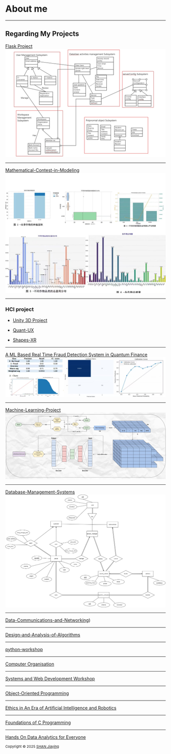# About me

---

## Regarding My Projects 

[Flask Project](https://github.com/SHAN-Jiaying/flask_project)
<img src="images/flask.jpg?raw=true"/>

---
[Mathematical-Contest-in-Modeling](https://github.com/SHAN-Jiaying/Mathematical-Contest-in-Modeling)
<img src="images/Mathematical.jpg?raw=true"/>

---
### HCI project
- [Unity 3D Project](https://github.com/SHAN-Jiaying/unity3D_project)

- [Quant-UX](https://github.com/SHAN-Jiaying/Quant-UX)

- [Shapes-XR](https://github.com/SHAN-Jiaying/ShapesXR)

---
[A ML Based Real Time Fraud Detection System in Quantum Finance](https://github.com/SHAN-Jiaying/A-ML-Based-Real-Time-Fraud-Detection-System-in-Quantum-Finance?tab=readme-ov-file#a-ml-based-real-time-fraud-detection-system-in-quantum-finance)
<img src="images/qf.jpg?raw=true"/>

---
[Machine-Learning-Project](https://github.com/SHAN-Jiaying/Machine-Learning-Project)
<img src="images/ml.jpg?raw=true"/>

---
[Database-Management-Systems](https://github.com/SHAN-Jiaying/Database-Management-Systems/tree/main)
<img src="images/E-R.jpg?raw=true"/>

---
[Data-Communications-and-Networking](https://github.com/SHAN-Jiaying/Data-Communications-and-Networking))

---
[Design-and-Analysis-of-Algorithms](https://github.com/SHAN-Jiaying/Design-and-Analysis-of-Algorithms)

---
[python-workshop](https://github.com/SHAN-Jiaying/python-workshop)

---
[Computer Organisation](https://github.com/SHAN-Jiaying/Computer-Organisation)

---
[Systems and Web Development Workshop](https://github.com/SHAN-Jiaying/Systems-and-Web-Development-Workshop)

---
[Object-Oriented Programming](https://github.com/SHAN-Jiaying/Object-Oriented-Programming)

---
[Ethics in An Era of Artificial Intelligence and Robotics](https://github.com/SHAN-Jiaying/Ethics-in-An-Era-of-Artificial-Intelligence-and-Robotics-)

---
[Foundations of C Programming](https://github.com/SHAN-Jiaying/Foundations-of-C-Programming/tree/main)

---
[Hands On Data Analytics for Everyone](https://github.com/SHAN-Jiaying/Hands-On-Data-Analytics-for-Everyone)

<p style="font-size:11px">Copyright © 2025 <a href="https://shan-jiaying.github.io/">SHAN Jiaying</a></p>
